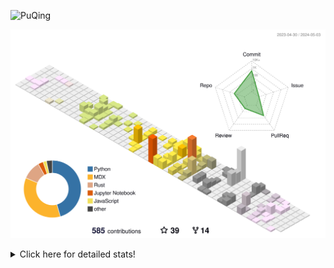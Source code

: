 ![PuQing](https://user-images.githubusercontent.com/27223114/171565019-9a56fae6-b08b-421f-99db-7e830da42371.png)

![](./profile-3d-contrib/profile-season-animate.svg)

<details>
<summary>Click here for detailed stats!</summary>

<!--START_SECTION:waka-->
![Lines of code](https://img.shields.io/badge/From%20Hello%20World%20I%27ve%20Written-1.4%20million%20lines%20of%20code-blue)

**🐱 My GitHub Data** 

> 📦 374.0 kB Used in GitHub's Storage 
 > 
> 🏆 218 Contributions in the Year 2024
 > 
> 🚫 Not Opted to Hire
 > 
> 📜 48 Public Repositories 
 > 
> 🔑 29 Private Repositories 
 > 
**I'm an Early 🐤** 

```text
🌞 Morning                579 commits         ██░░░░░░░░░░░░░░░░░░░░░░░   07.56 % 
🌆 Daytime                3548 commits        ████████████░░░░░░░░░░░░░   46.33 % 
🌃 Evening                1581 commits        █████░░░░░░░░░░░░░░░░░░░░   20.65 % 
🌙 Night                  1950 commits        ██████░░░░░░░░░░░░░░░░░░░   25.46 % 
```


📊 **This Week I Spent My Time On** 

```text
💬 Programming Languages: 
Python                   2 hrs 34 mins       █████████░░░░░░░░░░░░░░░░   35.73 % 
Browsing                 1 hr 25 mins        █████░░░░░░░░░░░░░░░░░░░░   19.70 % 
Jupyter Notebook         1 hr 18 mins        █████░░░░░░░░░░░░░░░░░░░░   18.01 % 
Searching                40 mins             ██░░░░░░░░░░░░░░░░░░░░░░░   09.25 % 
Markdown                 39 mins             ██░░░░░░░░░░░░░░░░░░░░░░░   09.14 % 

🔥 Editors: 
VS Code                  4 hrs 6 mins        ██████████████░░░░░░░░░░░   56.82 % 
Chrome                   2 hrs 12 mins       ████████░░░░░░░░░░░░░░░░░   30.51 % 
Obsidian                 39 mins             ██░░░░░░░░░░░░░░░░░░░░░░░   09.14 % 
fish                     15 mins             █░░░░░░░░░░░░░░░░░░░░░░░░   03.48 % 
iTerm2                   0 secs              ░░░░░░░░░░░░░░░░░░░░░░░░░   00.05 % 

💻 Operating System: 
WSL                      4 hrs               ██████████████░░░░░░░░░░░   55.59 % 
Mac                      3 hrs 7 mins        ███████████░░░░░░░░░░░░░░   43.32 % 
Linux                    4 mins              ░░░░░░░░░░░░░░░░░░░░░░░░░   01.09 % 
```


<!--END_SECTION:waka-->
</details>
